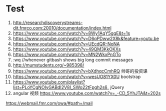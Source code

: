 # Test
  1. http://researchdiscoverystreams-dit.fmrco.com:20010/documentation/index.html
  2. https://www.youtube.com/watch?v=8Wy1AqY5gqE&t=1s
  3. https://www.youtube.com/watch?v=D6qPDww2X8k&feature=youtu.be
  4. https://www.youtube.com/watch?v=UEcdQR-NoNA
  5. https://www.youtube.com/watch?v=49QM3KkOKXs
  6. https://www.youtube.com/watch?v=MN2WkxPnGTo
  7. :wq //whenever gitbash shows big long commit messages
  8. http://mumstudents.org/~985398/
  9. https://www.youtube.com/watch?v=bXdhqcCmhRQ 帅哥的投资课
  10. https://www.youtube.com/watch?v=wesUO81YX0U bootstrap
  11. https://www.youtube.com/playlist?list=PLoYCgNOIyGABdI2V8I_SWo22tFpgh2s6_ jQuery
  12. angular 视频 https://www.youtube.com/watch?v=_-CD_5YhJTA&t=202s
  
  
https://webmail.fmr.com/owa/#path=/mail 
